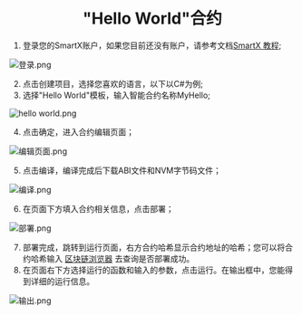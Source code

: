 <h1 align="center">"Hello World"合约</h1>

1. 登录您的SmartX账户，如果您目前还没有账户，请参考文档[SmartX 教程]();

![登录.png](https://upload-images.jianshu.io/upload_images/150344-f8146934d44ac5d8.png?imageMogr2/auto-orient/strip%7CimageView2/2/w/1240)

2. 点击创建项目，选择您喜欢的语言，以下以C#为例;
3. 选择"Hello World"模板，输入智能合约名称MyHello;

![hello world.png](https://upload-images.jianshu.io/upload_images/150344-4636e17ee9b05815.png?imageMogr2/auto-orient/strip%7CimageView2/2/w/1240)

4. 点击确定，进入合约编辑页面；

![编辑页面.png](https://upload-images.jianshu.io/upload_images/150344-41cbc6bd264e3b84.png?imageMogr2/auto-orient/strip%7CimageView2/2/w/1240)

5. 点击编译，编译完成后下载ABI文件和NVM字节码文件；

![编译.png](http://wx1.sinaimg.cn/mw690/0060lm7Tly1fstjgqfhd5j30ez0me0u7.jpg)

6. 在页面下方填入合约相关信息，点击部署；

![部署.png](https://upload-images.jianshu.io/upload_images/150344-06d5ca653151de1a.png?imageMogr2/auto-orient/strip%7CimageView2/2/w/1240)


7. 部署完成，跳转到运行页面，右方合约哈希显示合约地址的哈希；您可以将合约哈希输入 [区块链浏览器](https://explorer.ont.io/) 去查询是否部署成功。
8. 在页面右下方选择运行的函数和输入的参数，点击运行。在输出框中，您能得到详细的运行信息。

![输出.png](https://upload-images.jianshu.io/upload_images/150344-9bb61d0bb6b31aea.png?imageMogr2/auto-orient/strip%7CimageView2/2/w/1240)


